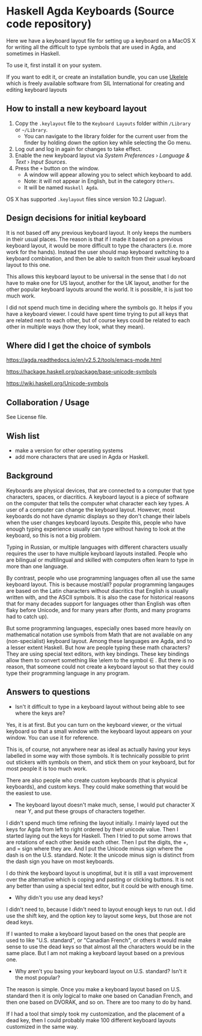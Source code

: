 # Haskell Agda Keyboards (Source code repository)

Here we have a keyboard layout file for setting up a keyboard on a MacOS X for writing all the difficult to type symbols that are used in Agda, and sometimes in Haskell.

To use it, first install it on your system.

If you want to edit it, or create an installation bundle, you can use [Ukelele](https://scripts.sil.org/ukelele) which is freely available software from SIL International for creating and editing keyboard layouts

## How to install a new keyboard layout

1. Copy the `.keylayout` file to the `Keyboard Layouts` folder within `/Library` or `~/Library`.
   - You can navigate to the library folder for the current user from the finder by holding down
   the option key while selecting the Go menu.
2. Log out and log in again for changes to take effect.
3. Enable the new keyboard layout via _System Preferences_ › _Language & Text_ › _Input Sources_.
4. Press the `+` button on the window.
   - A window will appear allowing you to select which keyboard to add.
   - Note: it will not appear in English, but in the category `Others`.
   - It will be named `Haskell Agda`.

OS X has supported `.keylayout` files since version 10.2 (Jaguar).

## Design decisions for initial keyboard

It is not based off any previous keyboard layout. It only keeps the numbers in their usual places. The reason is that if I made it based on a previous keyboard layout, it would be more difficult to type the characters (i.e. more work for the hands). Instead the user should map keyboard switching to a keyboard combination, and then be able to switch from their usual keyboard layout to this one.

This allows this keyboard layout to be universal in the sense that I do not have to make one for US layout, another for the UK layout, another for the other popular keyboard layouts around the world. It is possible, it is just too much work.

I did not spend much time in deciding where the symbols go. It helps if you have a keyboard viewer. I could have spent time trying to put all keys that are related next to each other, but of course keys could be related to each other in multiple ways (how they look, what they mean).

## Where did I get the choice of symbols

https://agda.readthedocs.io/en/v2.5.2/tools/emacs-mode.html

https://hackage.haskell.org/package/base-unicode-symbols

https://wiki.haskell.org/Unicode-symbols


## Collaboration / Usage

See License file.

## Wish list

- make a version for other operating systems
- add more characters that are used in Agda or Haskell.


## Background

Keyboards are physical devices, that are connected to a computer that type characters, spaces, or diacritics. A keyboard layout is a piece of software on the computer that tells the computer what character each key types. A user of a computer can change the keyboard layout. However, most keyboards do not have dynamic displays so they don't change their labels when the user changes keyboard layouts. Despite this, people who have enough typing experience usually can type without having to look at the keyboard, so this is not a big problem.

Typing in Russian, or multiple languages with different characters usually requires the user to have multiple keyboard layouts installed. People who are bilingual or multilingual and skilled with computers often learn to type in more than one language.

By contrast, people who use programming languages often all use the same keyboard layout. This is because most/all? popular programming langauges are based on the Latin characters without diacritics that English is usually written with, and the ASCII symbols. It is also the case for historical reasons that for many decades support for languages other than English was often flaky before Unicode, and for many years after (fonts, and many programs had to catch up).

But some programming languages, especially ones based more heavily on mathematical notation  use symbols from Math that are not available on any (non-specialist) keyboard layout. Among these languages are Agda, and to a lesser extent Haskell. But how are people typing these math characters? They are using special text editors, with key bindings. These key bindings allow them to convert something like \elem to the symbol ∈ . But there is no reason, that someone could not create a keyboard layout so that they could type their programming language in any program.


## Answers to questions

- Isn't it difficult to type in a keyboard layout without being able to see where the keys are?

Yes, it is at first. But you can turn on the keyboard viewer, or the virtual keyboard so that a small window with the keyboard layout appears on your window. You can use it for reference.

This is, of course, not anywhere near as ideal as actually having your keys labelled in some way with those symbols. It is technically possible to print out stickers with symbols on them, and stick them on your keyboard, but for most people it is too much work.

There are also people who create custom keyboards (that is physical keyboards), and custom keys. They could make something that would be the easiest to use.

- The keyboard layout doesn't make much, sense, I would put character X near Y, and put these groups of characters together.

I didn't spend much time refining the layout initially. I mainly layed out the keys for Agda from left to right ordered by their unicode value. Then I started laying out the keys for Haskell. Then I tried to put some arrows that are rotations of each other beside each other. Then I put the digits, the +, and = sign where they are. And I put the Unicode minus sign where the dash is on the U.S. standard. Note: It the unicode minus sign is distinct from the dash sign you have on most keyboards.

I do think the keyboard layout is unoptimal, but it is still a vast improvement over the alternative which is coping and pasting or clicking buttons. It is not any better than using a special text editor, but it could be with enough time.

- Why didn't you use any dead keys?

I didn't need to, because I didn't need to layout enough keys to run out. I did use the shift key, and the option key to layout some keys, but those are not dead keys.

If I wanted to make a keyboard layout based on the ones that people are used to like "U.S. standard", or "Canadian French", or others it would make sense to use the dead keys so that almost all the characters would be in the same place. But I am not making a keyboard layout based on a previous one.

- Why aren't you basing your keyboard layout on U.S. standard? Isn't it the most popular?

The reason is simple. Once you make a keyboard layout based on U.S. standard then it is only logical to make one based on Canadian French, and then one based on DVORAK, and so on. There are too many to do by hand.

If I had a tool that simply took my customization, and the placement of a dead key, then I could probably make 100 different keyboard layouts customized in the same way.

